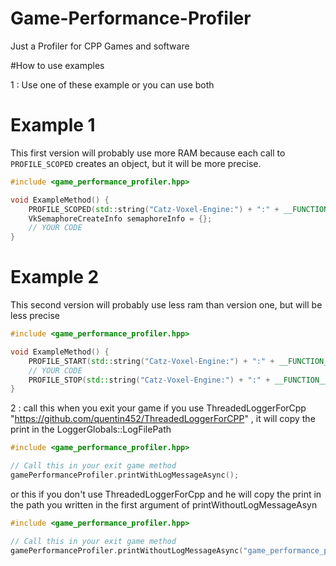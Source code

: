 # Game-Performance-Profiler

Just a Profiler for CPP Games and software

#How to use examples

1 : Use one of these example or you can use both

# Example 1

This first version will probably use more RAM because each call to `PROFILE_SCOPED` creates an object, but it will be more precise.

```cpp
#include <game_performance_profiler.hpp>

void ExampleMethod() {
    PROFILE_SCOPED(std::string("Catz-Voxel-Engine:") + ":" + __FUNCTION__)
    VkSemaphoreCreateInfo semaphoreInfo = {};
    // YOUR CODE
}
```

# Example 2

This second version will probably use less ram than version one, but will be less precise

```cpp
#include <game_performance_profiler.hpp>

void ExampleMethod() {
    PROFILE_START(std::string("Catz-Voxel-Engine:") + ":" + __FUNCTION__)
    // YOUR CODE
    PROFILE_STOP(std::string("Catz-Voxel-Engine:") + ":" + __FUNCTION__)
}
```

2 : call this when you exit your game if you use ThreadedLoggerForCpp "https://github.com/quentin452/ThreadedLoggerForCPP" , it will copy the print in the LoggerGlobals::LogFilePath

```cpp
#include <game_performance_profiler.hpp>

// Call this in your exit game method
gamePerformanceProfiler.printWithLogMessageAsync();

```

or this if you don't use ThreadedLoggerForCpp and he will copy the print in the path you written in the first argument of printWithoutLogMessageAsyn

```cpp
#include <game_performance_profiler.hpp>

// Call this in your exit game method
gamePerformanceProfiler.printWithoutLogMessageAsync("game_performance_profiler.log");
```
